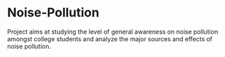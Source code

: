 # Noise-Pollution
Project aims at studying the level of general awareness on noise pollution amongst college students and analyze the major sources and effects of noise pollution.
